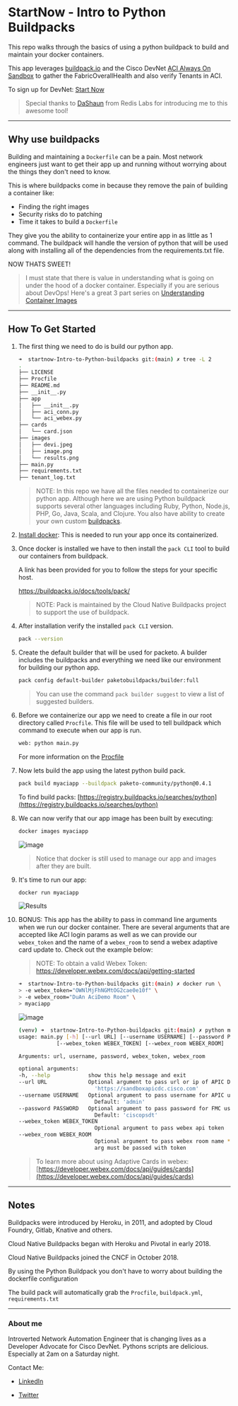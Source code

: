 # StartNow - Intro to Python Buildpacks

This repo walks through the basics of using a python buildpack to build and maintain your docker containers.

This app leverages [buildpack.io](https://registry.buildpacks.io/searches/python) and the Cisco DevNet [ACI Always On Sandbox](https://devnetsandbox.cisco.com/RM/Topology) to gather the FabricOverallHealth and also verify Tenants in ACI.

To sign up for DevNet: [Start Now](http://cs.co/startnowduan)

>Special thanks to [DaShaun](https://twitter.com/dashaun) from Redis Labs for introducing me to this awesome tool!

___

## Why use buildpacks

Building and maintaining a `Dockerfile` can be a pain. Most network engineers just want to get their app up and running without worrying about the things they don't need to know.

This is where buildpacks come in because they remove the pain of building a container like:

- Finding the right images
- Security risks do to patching
- Time it takes to build a `Dockerfile`

They give you the ability to containerize your entire app in as little as 1 command. The buildpack will handle the version of python that will be used along with installing all of the dependencies from the requirements.txt file.

NOW THATS SWEET!

>I must state that there is value in understanding what is going on under the hood of a docker container. Especially if you are serious about DevOps! Here's a great 3 part series on [Understanding Container Images](https://blogs.cisco.com/developer/container-image-layers-1)
___

## How To Get Started

1. The first thing we need to do is build our python app.

    ```bash
    ➜  startnow-Intro-to-Python-buildpacks git:(main) ✗ tree -L 2
    .
    ├── LICENSE
    ├── Procfile
    ├── README.md
    ├── __init__.py
    ├── app
    │   ├── __init__.py
    │   ├── aci_conn.py
    │   └── aci_webex.py
    ├── cards
    │   └── card.json
    ├── images
    │   ├── devi.jpeg
    │   ├── image.png
    │   └── results.png
    ├── main.py
    ├── requirements.txt
    ├── tenant_log.txt
    ```

    >NOTE: In this repo we have all the files needed to containerize our python app. Although here we are using Python buildpack supports several other languages including Ruby, Python, Node.js, PHP, Go, Java, Scala, and Clojure. You also have ability to create your own custom [buildpacks](https://buildpacks.io/docs/buildpack-author-guide/create-buildpack/).

2. [Install docker](https://hub.docker.com/search?type=edition&offering=community): This is needed to run your app once its containerized.  

3. Once docker is installed we have to then install the `pack CLI` tool to build our containers from buildpack.

    A link has been provided for you to follow the steps for your specific host.

    https://buildpacks.io/docs/tools/pack/

    >NOTE: Pack is maintained by the Cloud Native Buildpacks project to support the use of buildpack.

4. After installation verify the installed `pack CLI` version.

    ```bash
    pack --version
    ```

5. Create the default builder that will be used for packeto. A builder includes the buildpacks and everything we need like our environment for building our python app.

    ```bash
    pack config default-builder paketobuildpacks/builder:full
    ```

    >You can use the command `pack builder suggest` to view a list of suggested builders.

6. Before we containerize our app we need to create a file in our root directory called `Procfile`. This file will be used to tell buildpack which command to execute when our app is run.

    ```bash
    web: python main.py
    ```

    For more information on the [Procfile](https://devcenter.heroku.com/articles/procfile)

7. Now lets build the app using the latest python build pack.

    ```bash
    pack build myaciapp --buildpack paketo-community/python@0.4.1
    ```

    To find build packs: [https://registry.buildpacks.io/searches/python](https://registry.buildpacks.io/searches/python)

8. We can now verify that our app image has been built by executing:

    ```bash
    docker images myaciapp
    ```

    ![image](./images/image.png "Docker image")

    >Notice that docker is still used to manage our app and images after they are built.

9. It's time to run our app:

    ```bash
    docker run myaciapp
    ```

    ![Results](./images/results.png "Myapp Results")

10. BONUS: This app has the ability to pass in command line arguments when we run our docker container. There are several arguments that are accepted like ACI login params as well as we can provide our `webex_token` and the name of a `webex_room` to send a webex adaptive card update to. Check out the example below:

    >NOTE: To obtain a valid Webex Token: https://developer.webex.com/docs/api/getting-started

    ```bash
    ➜  startnow-Intro-to-Python-buildpacks git:(main) ✗ docker run \
    > -e webex_token="OWNlMjFhNGMtOG2cae0e10f" \
    > -e webex_room="DuAn AciDemo Room" \
    > myaciapp
    ```

    ![image](./images/card_result.png "Webex Message")

    ```bash
    (venv) ➜  startnow-Intro-to-Python-buildpacks git:(main) ✗ python main.py --help  
    usage: main.py [-h] [--url URL] [--username USERNAME] [--password PASSWORD]
                [--webex_token WEBEX_TOKEN] [--webex_room WEBEX_ROOM]

    Arguments: url, username, password, webex_token, webex_room

    optional arguments:
    -h, --help            show this help message and exit
    --url URL             Optional argument to pass url or ip of APIC Default:
                            'https://sandboxapicdc.cisco.com'
    --username USERNAME   Optional argument to pass username for APIC user
                            Default: 'admin'
    --password PASSWORD   Optional argument to pass password for FMC user
                            Default: 'ciscopsdt'
    --webex_token WEBEX_TOKEN
                            Optional argument to pass webex api token
    --webex_room WEBEX_ROOM
                            Optional argument to pass webex room name ***NOTE***
                            arg must be passed with token
    ```

    >To learn more about using Adaptive Cards in webex: [https://developer.webex.com/docs/api/guides/cards](https://developer.webex.com/docs/api/guides/cards)

___

## Notes

Buildpacks were introduced by Heroku, in 2011, and adopted by Cloud Foundry, Gitlab, Knative and others.

Cloud Native Buildpacks began with Heroku and Pivotal in early 2018.

Cloud Native Buildpacks joined the CNCF in October 2018.

By using the Python Buildpack you don't have to worry about building the dockerfile configuration

The build pack will automatically grab the `Procfile`, `buildpack.yml`, `requirements.txt`

___

### About me

Introverted Network Automation Engineer that is changing lives as a Developer Advocate for Cisco DevNet. Pythons scripts are delicious. Especially at 2am on a Saturday night.

Contact Me:

- [LinkedIn](https://www.linkedin.com/in/duanlightfoot/)

- [Twitter](https://twitter.com/labeveryday)
